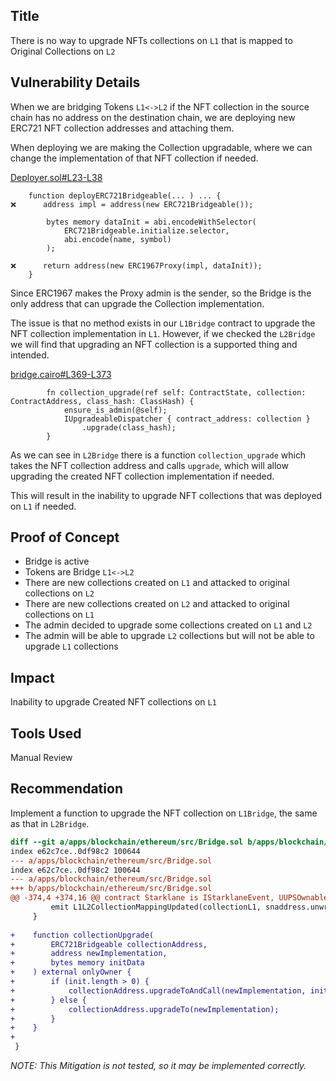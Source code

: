 ## Title
There is no way to upgrade NFTs collections on `L1` that is mapped to Original Collections on `L2`

## Vulnerability Details
When we are bridging Tokens `L1<->L2` if the NFT collection in the source chain has no address on the destination chain, we are deploying new ERC721 NFT collection addresses and attaching them.

When deploying we are making the Collection upgradable, where we can change the implementation of that NFT collection if needed.

[Deployer.sol#L23-L38](https://github.com/Cyfrin/2024-07-ark-project/blob/main/apps/blockchain/ethereum/src/token/Deployer.sol#L23-L38)
```solidity
    function deployERC721Bridgeable(... ) ... {
❌️      address impl = address(new ERC721Bridgeable());
        
        bytes memory dataInit = abi.encodeWithSelector(
            ERC721Bridgeable.initialize.selector,
            abi.encode(name, symbol)
        );

❌️      return address(new ERC1967Proxy(impl, dataInit));
    }
```

Since ERC1967 makes the Proxy admin is the sender, so the Bridge is the only address that can upgrade the Collection implementation.

The issue is that no method exists in our `L1Bridge` contract to upgrade the NFT collection implementation in `L1`. However, if we checked the `L2Bridge` we will find that upgrading an NFT collection is a supported thing and intended.

[bridge.cairo#L369-L373](https://github.com/Cyfrin/2024-07-ark-project/blob/main/apps/blockchain/starknet/src/bridge.cairo#L369-L373)
```cairo
        fn collection_upgrade(ref self: ContractState, collection: ContractAddress, class_hash: ClassHash) {
            ensure_is_admin(@self);
            IUpgradeableDispatcher { contract_address: collection }
                .upgrade(class_hash);
        }
```

As we can see in `L2Bridge` there is a function `collection_upgrade` which takes the NFT collection address and calls `upgrade`, which will allow upgrading the created NFT collection implementation if needed.

This will result in the inability to upgrade NFT collections that was deployed on `L1` if needed.

## Proof of Concept
- Bridge is active
- Tokens are Bridge `L1<->L2`
- There are new collections created on `L1` and attacked to original collections on `L2`
- There are new collections created on `L2` and attacked to original collections on `L1`
- The admin decided to upgrade some collections created on `L1` and `L2`
- The admin will be able to upgrade `L2` collections but will not be able to upgrade `L1` collections

## Impact
Inability to upgrade Created NFT collections on `L1`

## Tools Used
Manual Review

## Recommendation
Implement a function to upgrade the NFT collection on `L1Bridge`, the same as that in `L2Bridge`.

```diff
diff --git a/apps/blockchain/ethereum/src/Bridge.sol b/apps/blockchain/ethereum/src/Bridge.sol
index e62c7ce..0df98c2 100644
--- a/apps/blockchain/ethereum/src/Bridge.sol
index e62c7ce..0df98c2 100644
--- a/apps/blockchain/ethereum/src/Bridge.sol
+++ b/apps/blockchain/ethereum/src/Bridge.sol
@@ -374,4 +374,16 @@ contract Starklane is IStarklaneEvent, UUPSOwnableProxied, StarklaneState, Stark
         emit L1L2CollectionMappingUpdated(collectionL1, snaddress.unwrap(collectionL2));
     }
 
+    function collectionUpgrade(
+        ERC721Bridgeable collectionAddress,
+        address newImplementation,
+        bytes memory initData
+    ) external onlyOwner {
+        if (init.length > 0) {
+            collectionAddress.upgradeToAndCall(newImplementation, initData);
+        } else {
+            collectionAddress.upgradeTo(newImplementation);
+        }
+    }
+
 }
```

_NOTE: This Mitigation is not tested, so it may be implemented correctly._
